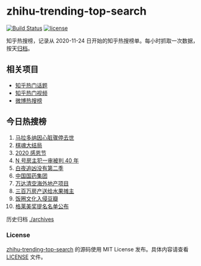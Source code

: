# zhihu-trending-top-search

[![Build Status](https://github.com/justjavac/zhihu-trending-top-search/workflows/ci/badge.svg?branch=main)](https://github.com/justjavac/zhihu-trending-top-search/actions)
[![license](https://img.shields.io/github/license/justjavac/zhihu-trending-top-search)](https://github.com/justjavac/zhihu-trending-top-search/blob/main/LICENSE)

知乎热搜榜，记录从 2020-11-24 日开始的知乎热搜榜单。每小时抓取一次数据，按天[归档](./archives)。

## 相关项目

- [知乎热门话题](https://github.com/justjavac/zhihu-trending-hot-questions)
- [知乎热门视频](https://github.com/justjavac/zhihu-trending-hot-video)
- [微博热搜榜](https://github.com/justjavac/weibo-trending-hot-search)

## 今日热搜榜

<!-- BEGIN -->
<!-- 最后更新时间 Fri Nov 27 2020 06:04:11 GMT+0800 (CST) -->
1. [马拉多纳因心脏骤停去世](https://www.zhihu.com/search?q=马拉多纳)
1. [棋魂大结局](https://www.zhihu.com/search?q=棋魂)
1. [2020 感恩节](https://www.zhihu.com/search?q=感恩节)
1. [N 号房主犯一审被判 40 年](https://www.zhihu.com/search?q=n号房)
1. [白夜追凶没有第二季](https://www.zhihu.com/search?q=白夜追凶第二季)
1. [中国国药集团](https://www.zhihu.com/search?q=新冠疫苗)
1. [万达清空海外地产项目](https://www.zhihu.com/search?q=万达)
1. [三百万房产送给水果摊主](https://www.zhihu.com/search?q=水果摊主)
1. [饭圈文化入侵豆瓣](https://www.zhihu.com/search?q=豆瓣养号)
1. [格莱美奖提名名单公布](https://www.zhihu.com/search?q=格莱美)
<!-- END -->

历史归档 [./archives](./archives)

### License

[zhihu-trending-top-search](https://github.com/justjavac/zhihu-trending-top-search) 的源码使用 MIT License 发布。具体内容请查看 [LICENSE](./LICENSE) 文件。
